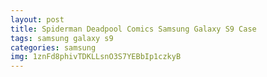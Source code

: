 ```yaml
---
layout: post
title: Spiderman Deadpool Comics Samsung Galaxy S9 Case
tags: samsung galaxy s9
categories: samsung
img: 1znFd8phivTDKLLsnO3S7YEBbIp1czkyB
---
```

